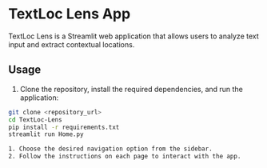 # TextLoc Lens App

TextLoc Lens is a Streamlit web application that allows users to analyze text input and extract contextual locations.

## Usage

1. Clone the repository, install the required dependencies, and run the application:

```bash
git clone <repository_url>
cd TextLoc-Lens
pip install -r requirements.txt
streamlit run Home.py

1. Choose the desired navigation option from the sidebar.
2. Follow the instructions on each page to interact with the app.